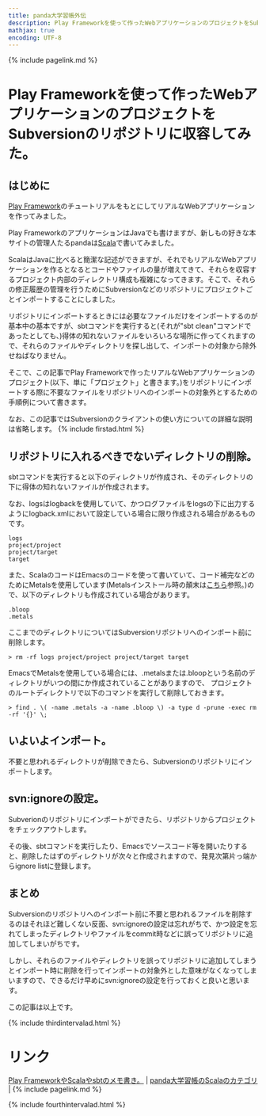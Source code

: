 ```yaml
---
title: panda大学習帳外伝
description: Play Frameworkを使って作ったWebアプリケーションのプロジェクトをSubversionのリポジトリにimportしてみた。
mathjax: true
encoding: UTF-8
---
```

{% include pagelink.md %}

# Play Frameworkを使って作ったWebアプリケーションのプロジェクトをSubversionのリポジトリに収容してみた。
## はじめに
[Play Framework](https://amzn.to/2olnVQt)のチュートリアルをもとにしてリアルなWebアプリケーションを作ってみました。

Play FrameworkのアプリケーションはJavaでも書けますが、新しもの好きな本サイトの管理人たるpandaは[Scala](https://amzn.to/2olnVQt)で書いてみました。

ScalaはJavaに比べると簡潔な記述ができますが、それでもリアルなWebアプリケーションを作るとなるとコードやファイルの量が増えてきて、それらを収容するプロジェクト内部のディレクトリ構成も複雑になってきます。そこで、それらの修正履歴の管理を行うためにSubversionなどのリポジトリにプロジェクトごとインポートすることにしました。

リポジトリにインポートするときには必要なファイルだけをインポートするのが基本中の基本ですが、sbtコマンドを実行すると(それが"sbt clean"コマンドであったとしても、)得体の知れないファイルをいろいろな場所に作ってくれますので、それらのファイルやディレクトリを探し出して、インポートの対象から除外せねばなりません。

そこで、この記事でPlay Frameworkで作ったリアルなWebアプリケーションのプロジェクト(以下、単に「プロジェクト」と書きます。)をリポジトリにインポートする際に不要なファイルをリポジトリへのインポートの対象外とするための手順例について書きます。

なお、この記事ではSubversionのクライアントの使い方についての詳細な説明は省略します。
{% include firstad.html %}

## リポジトリに入れるべきでないディレクトリの削除。
sbtコマンドを実行すると以下のディレクトリが作成され、そのディレクトリの下に得体の知れないファイルが作成されます。

なお、logsはlogbackを使用していて、かつログファイルをlogsの下に出力するようにlogback.xmlにおいて設定している場合に限り作成される場合があるものです。
```
logs
project/project
project/target
target
```
また、ScalaのコードはEmacsのコードを使って書いていて、コード補完などのためにMetalsを使用しています(Metalsインストール時の顛末は[こちら](https://pandanote.info/?p=5265)参照。)ので、以下のディレクトリも作成されている場合があります。
```
.bloop
.metals
```
ここまでのディレクトリについてはSubversionリポジトリへのインポート前に削除します。
```
> rm -rf logs project/project project/target target
```
EmacsでMetalsを使用している場合には、.metalsまたは.bloopという名前のディレクトリがいつの間にか作成されていることがありますので、
プロジェクトのルートディレクトリで以下のコマンドを実行して削除しておきます。

```
> find . \( -name .metals -a -name .bloop \) -a type d -prune -exec rm -rf '{}' \; 
```
## いよいよインポート。
不要と思われるディレクトリが削除できたら、Subversionのリポジトリにインポートします。
## svn:ignoreの設定。
Subverionのリポジトリにインポートができたら、リポジトリからプロジェクトをチェックアウトします。

その後、sbtコマンドを実行したり、Emacsでソースコード等を開いたりすると、削除したはずのディレクトリが次々と作成されますので、発見次第片っ端からignore listに登録します。
## まとめ
Subversionのリポジトリへのインポート前に不要と思われるファイルを削除するのはそれほど難しくない反面、svn:ignoreの設定は忘れがちで、かつ設定を忘れてしまったディレクトリやファイルをcommit時などに誤ってリポジトリに追加してしまいがちです。

しかし、それらのファイルやディレクトリを誤ってリポジトリに追加してしまうとインポート時に削除を行ってインポートの対象外とした意味がなくなってしまいますので、できるだけ早めにsvn:ignoreの設定を行っておくと良いと思います。

この記事は以上です。

{% include thirdintervalad.html %}

# リンク
[Play FrameworkやScalaやsbtのメモ書き。](https://sidestory.pandanote.info/play-scala-sbt.html) \| [panda大学習帳のScalaのカテゴリ](https://pandanote.info/?cat=17) \| {% include pagelink.md %}

{% include fourthintervalad.html %}
